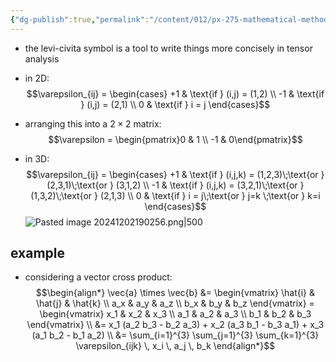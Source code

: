 ```yaml
---
{"dg-publish":true,"permalink":"/content/012/px-275-mathematical-methods/term-1/f-tensors-and-summation-conventions/px-275-f3-levi-civita-symbol/","noteIcon":"1","created":"2024-12-02T12:51:24.952+00:00","updated":"2024-12-02T19:14:05.252+00:00"}
---
```


- the levi-civita symbol is a tool to write things more concisely in tensor analysis

- in 2D:
$$\varepsilon_{ij} = \begin{cases}
+1 & \text{if } (i,j) = (1,2) \\
-1 & \text{if } (i,j) = (2,1) \\
0 & \text{if } i = j
\end{cases}$$
- arranging this into a $2\times2$ matrix:
$$\varepsilon = \begin{pmatrix}0 & 1 \\ -1 & 0\end{pmatrix}$$

- in 3D:
$$\varepsilon_{ij} = \begin{cases}
+1 & \text{if } (i,j,k) = (1,2,3)\;\text{or } (2,3,1)\;\text{or } (3,1,2) \\
-1 & \text{if } (i,j,k) = (3,2,1)\;\text{or } (1,3,2)\;\text{or } (2,1,3) \\
0 & \text{if } i = j\;\text{or } j=k \;\text{or }  k=i
\end{cases}$$
![Pasted image 20241202190256.png|500](/img/user/pics/Pasted%20image%2020241202190256.png)
## example
- considering a vector cross product:
$$\begin{align*}
\vec{a} \times \vec{b} &= 
\begin{vmatrix}
\hat{i} & \hat{j} & \hat{k} \\
a_x & a_y & a_z \\
b_x & b_y & b_z
\end{vmatrix} 
= \begin{vmatrix}
x_1 & x_2 & x_3 \\
a_1 & a_2 & a_3 \\
b_1 & b_2 & b_3
\end{vmatrix} \\
&= x_1 (a_2 b_3 - b_2 a_3) + x_2 (a_3 b_1 - b_3 a_1) + x_3 (a_1 b_2 - b_1 a_2)
\\
&= \sum_{i=1}^{3} \sum_{j=1}^{3} \sum_{k=1}^{3} \varepsilon_{ijk} \, x_i \, a_j \, b_k
\end{align*}$$